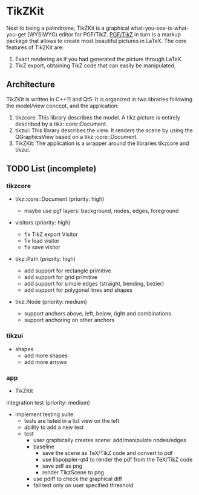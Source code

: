 # TikZKit

Next to being a palindrome, TikZKit is a graphical what-you-see-is-what-you-get (WYSIWYG) editor for PGF/TikZ.
[PGF/TikZ](http://www.texample.net/tikz/examples/all/) in turn is a markup
package that allows to create most beautiful pictures in LaTeX.
The core features of TikZKit are:
1. Exact rendering as if you had generated the picture through LaTeX.
2. TikZ export, obtaining TikZ code that can easily be manipulated.

## Architecture

TikZKit is written in C++11 and Qt5.
It is organized in two libraries following the model/view concept, and the application:
1. tikzcore: This library describes the model. A tikz picture is entirely described by a tikz::core::Document.
2. tikzui: This library describes the view. It renders the scene by using the QGraphicsView based on a tikz::core::Document.
3. TikZKit: The application is a wrapper around the libraries tikzcore and tikzui.

## TODO List (incomplete)

### tikzcore
- tikz::core::Document (priority: high)
  - maybe use pgf layers: background, nodes, edges, foreground

- visitors (priority: high)
  - fix TikZ export Visitor
  - fix load visitor
  - fix save visitor

- tikz::Path (priority: high)
  - add support for rectangle primitive
  - add support for grid primitive
  - add support for simple edges (straight, bending, bezier)
  - add support for polygonal lines and shapes

- tikz::Node (priority: medium)
  - support anchors above, left, below, right and combinations
  - support anchoring on other anchors

### tikzui

- shapes
  - add more shapes
  - add more arrows

### app
- TikZKit

integration test (priority: medium)
- implement testing suite:
  - tests are listed in a list view on the left
  - ability to add a new test
  - test
    - user graphically creates scene: add/manipulate nodes/edges
    - baseline
      - save the scene as TeX/TikZ code and convert to pdf
      - use libpoppler-qt4 to render the pdf from the TeX/TikZ code
      - save pdf as png
      - render TikzScene to png
    - use pdiff to check the graphical diff
    - fail test only on user specified threshold

<!--- kate: space-indent on; indent-width 2; -->